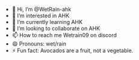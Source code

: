 - 👋 Hi, I’m @WetRain-ahk
- 👀 I’m interested in AHK
- 🌱 I’m currently learning AHK
- 💞️ I’m looking to collaborate on AHK
- 📫 How to reach me Wetrain09 on discord
- 😄 Pronouns: wet/rain
- ⚡ Fun fact: Avocados are a fruit, not a vegetable.

<!---
WetRain-ahk/WetRain-ahk is a ✨ special ✨ repository because its `README.md` (this file) appears on your GitHub profile.
You can click the Preview link to take a look at your changes.
--->
